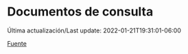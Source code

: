 # Documentos de consulta

Última actualización/Last update: 2022-01-21T19:31:01-06:00

 [Fuente](https://coronavirus.gob.mx/documentos-de-consulta/)
